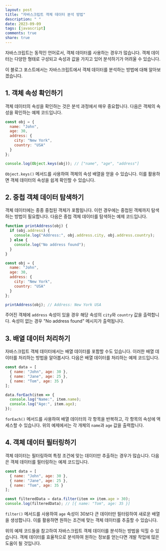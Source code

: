 ```yaml
---
layout: post
title: "자바스크립트 객체 데이터 분석 방법"
description: " "
date: 2023-09-09
tags: [javascript]
comments: true
share: true
---
```


자바스크립트는 동적인 언어로서, 객체 데이터를 사용하는 경우가 많습니다. 객체 데이터는 다양한 형태로 구성되고 속성과 값을 가지고 있어 분석하기가 어려울 수 있습니다. 

이 블로그 포스트에서는 자바스크립트에서 객체 데이터를 분석하는 방법에 대해 알아보겠습니다. 

## 1. 객체 속성 확인하기

객체 데이터의 속성을 확인하는 것은 분석 과정에서 매우 중요합니다. 다음은 객체의 속성을 확인하는 예제 코드입니다.

```javascript
const obj = {
  name: "John",
  age: 30,
  address: {
    city: "New York",
    country: "USA"
  }
};

console.log(Object.keys(obj)); // ["name", "age", "address"]
```

`Object.keys()` 메서드를 사용하여 객체의 속성 배열을 얻을 수 있습니다. 이를 활용하면 객체 데이터의 속성을 쉽게 확인할 수 있습니다.

## 2. 중첩 객체 데이터 탐색하기

객체 데이터에는 종종 중첩된 객체가 포함됩니다. 이런 경우에는 중첩된 객체까지 탐색하는 방법이 필요합니다. 다음은 중첩 객체 데이터를 탐색하는 예제 코드입니다.

```javascript
function printAddress(obj) {
  if (obj.address) {
    console.log("Address:", obj.address.city, obj.address.country);
  } else {
    console.log("No address found");
  }
}

const obj = {
  name: "John",
  age: 30,
  address: {
    city: "New York",
    country: "USA"
  }
};

printAddress(obj); // Address: New York USA
```

주어진 객체에 `address` 속성이 있을 경우 해당 속성의 `city`와 `country` 값을 출력합니다. 속성이 없는 경우 "No address found" 메시지가 출력됩니다. 

## 3. 배열 데이터 처리하기

자바스크립트 객체 데이터에서는 배열 데이터를 포함할 수도 있습니다. 이러한 배열 데이터를 처리하는 방법을 알아봅시다. 다음은 배열 데이터를 처리하는 예제 코드입니다.

```javascript
const data = [
  { name: "John", age: 30 },
  { name: "Jane", age: 25 },
  { name: "Tom", age: 35 }
];

data.forEach(item => {
  console.log("Name:", item.name);
  console.log("Age:", item.age);
});
```

`forEach()` 메서드를 사용하여 배열 데이터의 각 항목을 반복하고, 각 항목의 속성에 액세스할 수 있습니다. 위의 예제에서는 각 개체의 `name`과 `age` 값을 출력합니다.

## 4. 객체 데이터 필터링하기

객체 데이터는 필터링하여 특정 조건에 맞는 데이터만 추출하는 경우가 많습니다. 다음은 객체 데이터를 필터링하는 예제 코드입니다.

```javascript
const data = [
  { name: "John", age: 30 },
  { name: "Jane", age: 25 },
  { name: "Tom", age: 35 }
];

const filteredData = data.filter(item => item.age > 30);
console.log(filteredData); // [{ name: "Tom", age: 35 }]
```

`filter()` 메서드를 사용하여 `age` 속성이 30보다 큰 데이터만 필터링하여 새로운 배열을 생성합니다. 이를 활용하면 원하는 조건에 맞는 객체 데이터를 추출할 수 있습니다.

위의 예제 코드들을 참고하여 자바스크립트 객체 데이터를 분석하는 방법을 익힐 수 있습니다. 객체 데이터를 효율적으로 분석하여 원하는 정보를 얻는다면 개발 작업에 많은 도움이 될 것입니다.